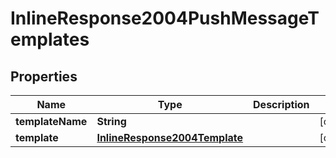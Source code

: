 

# InlineResponse2004PushMessageTemplates


## Properties

Name | Type | Description | Notes
------------ | ------------- | ------------- | -------------
**templateName** | **String** |  |  [optional]
**template** | [**InlineResponse2004Template**](InlineResponse2004Template.md) |  |  [optional]



